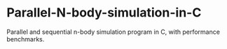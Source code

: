 # Parallel-N-body-simulation-in-C
Parallel and sequential n-body simulation program in C, with performance benchmarks.
